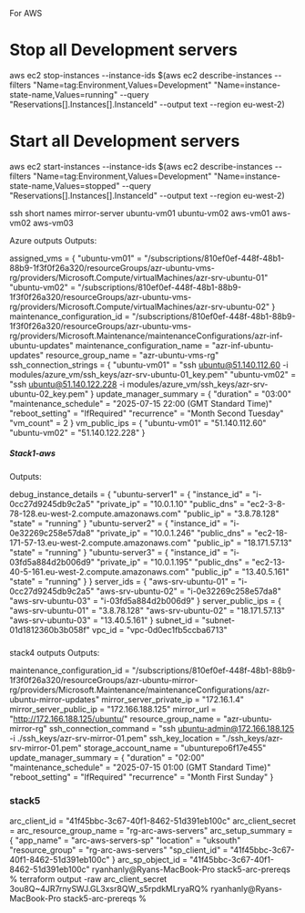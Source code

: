 

For AWS
# Stop all Development servers
aws ec2 stop-instances --instance-ids $(aws ec2 describe-instances --filters "Name=tag:Environment,Values=Development" "Name=instance-state-name,Values=running" --query "Reservations[].Instances[].InstanceId" --output text --region eu-west-2)

# Start all Development servers
aws ec2 start-instances --instance-ids $(aws ec2 describe-instances --filters "Name=tag:Environment,Values=Development" "Name=instance-state-name,Values=stopped" --query "Reservations[].Instances[].InstanceId" --output text --region eu-west-2)

ssh short names
mirror-server
ubuntu-vm01
ubuntu-vm02
aws-vm01
aws-vm02
aws-vm03

Azure outputs
Outputs:

assigned_vms = {
  "ubuntu-vm01" = "/subscriptions/810ef0ef-448f-48b1-88b9-1f3f0f26a320/resourceGroups/azr-ubuntu-vms-rg/providers/Microsoft.Compute/virtualMachines/azr-srv-ubuntu-01"
  "ubuntu-vm02" = "/subscriptions/810ef0ef-448f-48b1-88b9-1f3f0f26a320/resourceGroups/azr-ubuntu-vms-rg/providers/Microsoft.Compute/virtualMachines/azr-srv-ubuntu-02"
}
maintenance_configuration_id = "/subscriptions/810ef0ef-448f-48b1-88b9-1f3f0f26a320/resourceGroups/azr-ubuntu-vms-rg/providers/Microsoft.Maintenance/maintenanceConfigurations/azr-inf-ubuntu-updates"
maintenance_configuration_name = "azr-inf-ubuntu-updates"
resource_group_name = "azr-ubuntu-vms-rg"
ssh_connection_strings = {
  "ubuntu-vm01" = "ssh ubuntu@51.140.112.60 -i modules/azure_vm/ssh_keys/azr-srv-ubuntu-01_key.pem"
  "ubuntu-vm02" = "ssh ubuntu@51.140.122.228 -i modules/azure_vm/ssh_keys/azr-srv-ubuntu-02_key.pem"
}
update_manager_summary = {
  "duration" = "03:00"
  "maintenance_schedule" = "2025-07-15 22:00 (GMT Standard Time)"
  "reboot_setting" = "IfRequired"
  "recurrence" = "Month Second Tuesday"
  "vm_count" = 2
}
vm_public_ips = {
  "ubuntu-vm01" = "51.140.112.60"
  "ubuntu-vm02" = "51.140.122.228"
}

##### Stack1-aws

Outputs:

debug_instance_details = {
  "ubuntu-server1" = {
    "instance_id" = "i-0cc27d9245db9c2a5"
    "private_ip" = "10.0.1.10"
    "public_dns" = "ec2-3-8-78-128.eu-west-2.compute.amazonaws.com"
    "public_ip" = "3.8.78.128"
    "state" = "running"
  }
  "ubuntu-server2" = {
    "instance_id" = "i-0e32269c258e57da8"
    "private_ip" = "10.0.1.246"
    "public_dns" = "ec2-18-171-57-13.eu-west-2.compute.amazonaws.com"
    "public_ip" = "18.171.57.13"
    "state" = "running"
  }
  "ubuntu-server3" = {
    "instance_id" = "i-03fd5a884d2b006d9"
    "private_ip" = "10.0.1.195"
    "public_dns" = "ec2-13-40-5-161.eu-west-2.compute.amazonaws.com"
    "public_ip" = "13.40.5.161"
    "state" = "running"
  }
}
server_ids = {
  "aws-srv-ubuntu-01" = "i-0cc27d9245db9c2a5"
  "aws-srv-ubuntu-02" = "i-0e32269c258e57da8"
  "aws-srv-ubuntu-03" = "i-03fd5a884d2b006d9"
}
server_public_ips = {
  "aws-srv-ubuntu-01" = "3.8.78.128"
  "aws-srv-ubuntu-02" = "18.171.57.13"
  "aws-srv-ubuntu-03" = "13.40.5.161"
}
subnet_id = "subnet-01d1812360b3b058f"
vpc_id = "vpc-0d0ec1fb5ccba6713"


#####
stack4 outputs
Outputs:

maintenance_configuration_id = "/subscriptions/810ef0ef-448f-48b1-88b9-1f3f0f26a320/resourceGroups/azr-ubuntu-mirror-rg/providers/Microsoft.Maintenance/maintenanceConfigurations/azr-ubuntu-mirror-updates"
mirror_server_private_ip = "172.16.1.4"
mirror_server_public_ip = "172.166.188.125"
mirror_url = "http://172.166.188.125/ubuntu/"
resource_group_name = "azr-ubuntu-mirror-rg"
ssh_connection_command = "ssh ubuntu-admin@172.166.188.125 -i ./ssh_keys/azr-srv-mirror-01.pem"
ssh_key_location = "./ssh_keys/azr-srv-mirror-01.pem"
storage_account_name = "ubunturepo6f17e455"
update_manager_summary = {
  "duration" = "02:00"
  "maintenance_schedule" = "2025-07-15 01:00 (GMT Standard Time)"
  "reboot_setting" = "IfRequired"
  "recurrence" = "Month First Sunday"
}



### stack5

arc_client_id = "41f45bbc-3c67-40f1-8462-51d391eb100c"
arc_client_secret = <sensitive>
arc_resource_group_name = "rg-arc-aws-servers"
arc_setup_summary = {
  "app_name" = "arc-aws-servers-sp"
  "location" = "uksouth"
  "resource_group" = "rg-arc-aws-servers"
  "sp_client_id" = "41f45bbc-3c67-40f1-8462-51d391eb100c"
}
arc_sp_object_id = "41f45bbc-3c67-40f1-8462-51d391eb100c"
ryanhanly@Ryans-MacBook-Pro stack5-arc-prereqs % terraform output -raw arc_client_secret
3ou8Q~4JR7rnySWJ.GL3xsr8QW_s5rpdkMLryaRQ%
ryanhanly@Ryans-MacBook-Pro stack5-arc-prereqs %